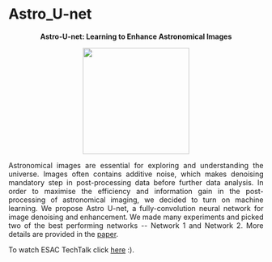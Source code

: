 # Astro_U-net
<p align="center"> <b>  Astro-U-net:  Learning to Enhance Astronomical Images </b> </p>
<p align="center"><img src="img.png" height="210px"></p>

<p style="text-align:justify"> Astronomical images are essential for exploring and understanding the universe. Images often contains additive noise, which makes denoising mandatory step in post-processing data before further data analysis.  In order to maximise the efficiency and information gain in the post-processing of astronomical imaging, we decided to turn on machine learning. We propose Astro U-net, a fully-convolution neural network for image denoising and enhancement. We made many experiments and picked two of the best performing networks -- Network 1 and Network 2. More details are provided in the <a href='https://arxiv.org/abs/2011.07002' target="_blank">paper</a>. </p>

To watch ESAC TechTalk click <a href='https://www.youtube.com/watch?v=QpjQ6Lu0GZ4&feature=youtu.be'  target="_blank">here</a> :).


